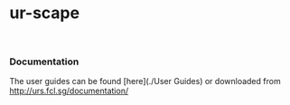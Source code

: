 # ur-scape

&nbsp;

### Documentation

The user guides can be found [here](./User Guides) or downloaded from http://urs.fcl.sg/documentation/


